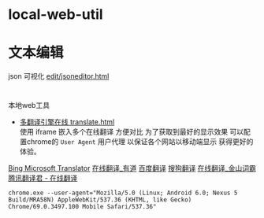 # local-web-util


# 文本编辑

json 可视化 [edit/jsoneditor.html](edit/jsoneditor.html)



# 
本地web工具


- [多翻译引擎在线 translate.html](translate.html)  
 使用 iframe 嵌入多个在线翻译 方便对比 为了获取到最好的显示效果 可以配置chrome的 `User Agent` 用户代理 以保证各个网站以移动端显示 获得更好的体验。

[Bing Microsoft Translator](https://cn.bing.com/translator/)
[在线翻译_有道](http://fanyi.youdao.com/)
[百度翻译](https://fanyi.baidu.com/)
[搜狗翻译](https://fanyi.sogou.com/)
[在线翻译_金山词霸](http://www.iciba.com/)
[腾讯翻译君 - 在线翻译](https://fanyi.qq.com/)

    chrome.exe --user-agent="Mozilla/5.0 (Linux; Android 6.0; Nexus 5 Build/MRA58N) AppleWebKit/537.36 (KHTML, like Gecko) Chrome/69.0.3497.100 Mobile Safari/537.36"

